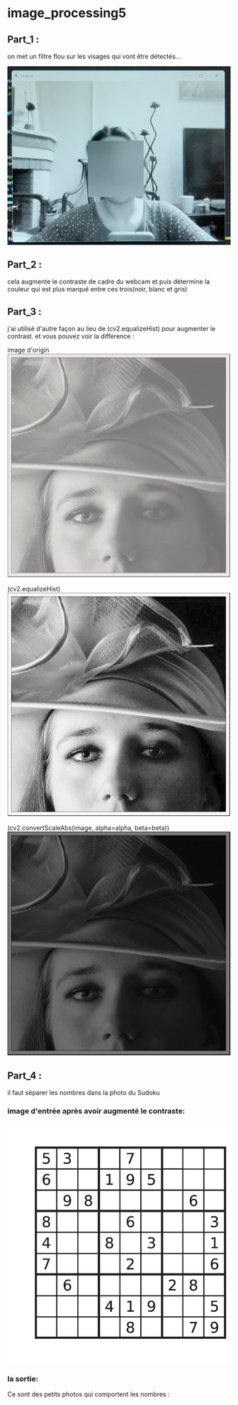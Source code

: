 # image_processing5

## Part_1 :

on met un filtre flou sur les visages qui vont être détectés...

![Screen shot](part_1\images\20221213_231445.jpg)

## Part_2 :

cela augmente le contraste de cadre du webcam et puis détermine la couleur qui est plus marqué entre ces trois(noir, blanc et gris)


## Part_3 :

j'ai utilisé d'autre façon au lieu de (cv2.equalizeHist) 
pour augmenter le contrast. et vous pouvez voir la difference :

image d'origin
![Screen Shot](part_3/low-contrast-2.jpg)

(cv2.equalizeHist)
![Screen Shot](part_3/highCont_image.jpg)

(cv2.convertScaleAbs(image, alpha=alpha, beta=beta))
![Screen Shot](part_3/highCont_image2.jpg)

## Part_4 :
il faut séparer les nombres dans la photo du Sudoku

### image d'entrée après avoir augmenté le contraste:

![Screen Shot](part_4\equ_img.jpg)

### la sortie:

Ce sont des petits photos qui comportent les nombres :
